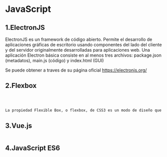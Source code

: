 # JavaScript
## 1.ElectronJS

ElectronJS es un framework de código abierto. Permite el desarrollo de aplicaciones gráficas de escritorio usando componentes del lado del cliente y del servidor originalmente desarrolladas para aplicaciones web. Una aplicación Electron básica consiste en al menos tres archivos: package.json (metadatos), main.js (código) y index.html (GUI)

Se puede obtener a traves de su página oficial https://electronjs.org/


## 2.Flexbox
```html



La propiedad Flexible Box, o flexbox, de CSS3 es un modo de diseño que permite colocar los elementos de una página para que se comporten de forma predecible cuando el diseño de la página debe acomodarse a diferentes tamaños de pantalla y diferentes dispositivos. Para muchas aplicaciones, el modelo "caja flexible" produce una mejora sobre el modelo "bloque" porque no utiliza la propiedad float, ni hace que los márgenes del contenedor flexible interfieran con los márgenes de sus contenidos.


```

## 3.Vue.js
```html

```
## 4.JavaScript ES6
```html

```
